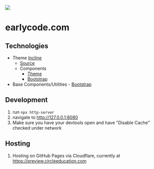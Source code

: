 ![](images/CircleEducation_Logo.png)

# earlycode.com

## Technologies

* Theme [Incline](https://austindevs.github.io/incline/dist/)
  * [Source](https://github.com/AustinDevs/incline)
  * Components
    * [Theme](https://austindevs.github.io/incline/dist/components-theme.html)
    * [Bootstrap](https://austindevs.github.io/incline/dist/components-bootstrap.html)
* Base Components/Utilities - [Bootstrap](https://getbootstrap.com/docs)

## Development

1. run `npx http-server`
2. navigate to http://127.0.0.1:8080
3. Make sure you have your devtools open and have "Disable Cache" checked under network

## Hosting

1. Hosting on GitHub Pages via Cloudflare, currently at https://preview.circleeducation.com

